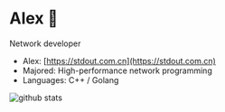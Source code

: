 # Alex 🌱  

Network developer

-  Alex: [https://stdout.com.cn](https://stdout.com.cn)
-  Majored: High-performance network programming
-  Languages: C++ / Golang

![github stats](https://github-readme-stats.vercel.app/api?username=o8x&show_icons=true)
